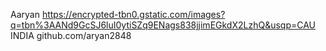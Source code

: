 Aaryan
https://encrypted-tbn0.gstatic.com/images?q=tbn%3AANd9GcSJ6luI0ytiSZq9ENags838jjimEGkdX2LzhQ&usqp=CAU
INDIA github.com/aryan2848
